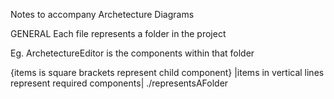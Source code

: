 Notes to accompany Archetecture Diagrams

GENERAL
Each file represents a folder in the project

Eg.
ArchetectureEditor is the components within that folder

{items is square brackets represent child component}
|items in vertical lines represent required components|
./representsAFolder



